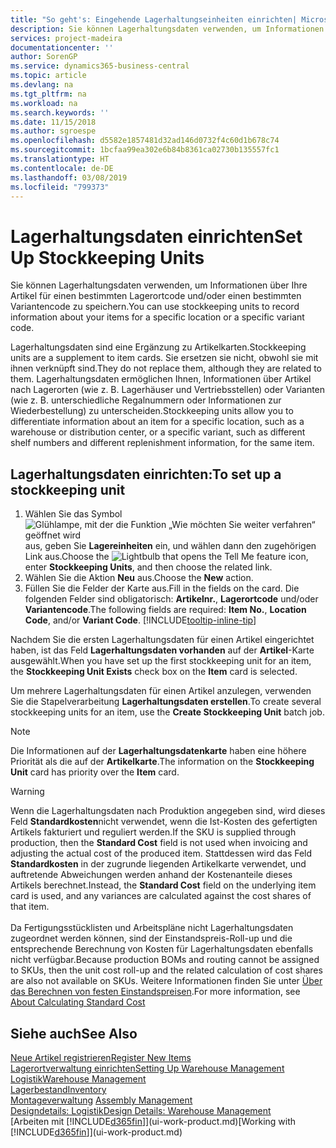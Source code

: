 ```yaml
---
title: "So geht's: Eingehende Lagerhaltungseinheiten einrichten| Microsoft Docs"
description: Sie können Lagerhaltungsdaten verwenden, um Informationen über Ihre Artikel für einen bestimmten Lagerortcode und/oder einen bestimmten Variantencode zu speichern.
services: project-madeira
documentationcenter: ''
author: SorenGP
ms.service: dynamics365-business-central
ms.topic: article
ms.devlang: na
ms.tgt_pltfrm: na
ms.workload: na
ms.search.keywords: ''
ms.date: 11/15/2018
ms.author: sgroespe
ms.openlocfilehash: d5582e1857481d32ad146d0732f4c60d1b678c74
ms.sourcegitcommit: 1bcfaa99ea302e6b84b8361ca02730b135557fc1
ms.translationtype: HT
ms.contentlocale: de-DE
ms.lasthandoff: 03/08/2019
ms.locfileid: "799373"
---
```

# <a name="set-up-stockkeeping-units"></a><span data-ttu-id="a70e6-103">Lagerhaltungsdaten einrichten</span><span class="sxs-lookup"><span data-stu-id="a70e6-103">Set Up Stockkeeping Units</span></span>
<span data-ttu-id="a70e6-104">Sie können Lagerhaltungsdaten verwenden, um Informationen über Ihre Artikel für einen bestimmten Lagerortcode und/oder einen bestimmten Variantencode zu speichern.</span><span class="sxs-lookup"><span data-stu-id="a70e6-104">You can use stockkeeping units to record information about your items for a specific location or a specific variant code.</span></span>  

 <span data-ttu-id="a70e6-105">Lagerhaltungsdaten sind eine Ergänzung zu Artikelkarten.</span><span class="sxs-lookup"><span data-stu-id="a70e6-105">Stockkeeping units are a supplement to item cards.</span></span> <span data-ttu-id="a70e6-106">Sie ersetzen sie nicht, obwohl sie mit ihnen verknüpft sind.</span><span class="sxs-lookup"><span data-stu-id="a70e6-106">They do not replace them, although they are related to them.</span></span> <span data-ttu-id="a70e6-107">Lagerhaltungsdaten ermöglichen Ihnen, Informationen über Artikel nach Lagerorten (wie z. B. Lagerhäuser und Vertriebsstellen) oder Varianten (wie z. B. unterschiedliche Regalnummern oder Informationen zur Wiederbestellung) zu unterscheiden.</span><span class="sxs-lookup"><span data-stu-id="a70e6-107">Stockkeeping units allow you to differentiate information about an item for a specific location, such as a warehouse or distribution center, or a specific variant, such as different shelf numbers and different replenishment information, for the same item.</span></span>  

## <a name="to-set-up-a-stockkeeping-unit"></a><span data-ttu-id="a70e6-108">Lagerhaltungsdaten einrichten:</span><span class="sxs-lookup"><span data-stu-id="a70e6-108">To set up a stockkeeping unit</span></span>  

1.  <span data-ttu-id="a70e6-109">Wählen Sie das Symbol ![Glühlampe, mit der die Funktion „Wie möchten Sie weiter verfahren“ geöffnet wird](media/ui-search/search_small.png "Wie möchten Sie weiter verfahren?") aus, geben Sie **Lagereinheiten** ein, und wählen dann den zugehörigen Link aus.</span><span class="sxs-lookup"><span data-stu-id="a70e6-109">Choose the ![Lightbulb that opens the Tell Me feature](media/ui-search/search_small.png "Tell me what you want to do") icon, enter **Stockkeeping Units**, and then choose the related link.</span></span>  
2.  <span data-ttu-id="a70e6-110">Wählen Sie die Aktion **Neu** aus.</span><span class="sxs-lookup"><span data-stu-id="a70e6-110">Choose the **New** action.</span></span>  
3.  <span data-ttu-id="a70e6-111">Füllen Sie die Felder der Karte aus.</span><span class="sxs-lookup"><span data-stu-id="a70e6-111">Fill in the fields on the card.</span></span> <span data-ttu-id="a70e6-112">Die folgenden Felder sind obligatorisch: **Artikelnr.**, **Lagerortcode** und/oder **Variantencode**.</span><span class="sxs-lookup"><span data-stu-id="a70e6-112">The following fields are required: **Item No.**, **Location Code**, and/or **Variant Code**.</span></span> [!INCLUDE[tooltip-inline-tip](includes/tooltip-inline-tip_md.md)]  

<span data-ttu-id="a70e6-113">Nachdem Sie die ersten Lagerhaltungsdaten für einen Artikel eingerichtet haben, ist das Feld **Lagerhaltungsdaten vorhanden** auf der **Artikel**-Karte ausgewählt.</span><span class="sxs-lookup"><span data-stu-id="a70e6-113">When you have set up the first stockkeeping unit for an item, the **Stockkeeping Unit Exists** check box on the **Item** card is selected.</span></span>  

<span data-ttu-id="a70e6-114">Um mehrere Lagerhaltungsdaten für einen Artikel anzulegen, verwenden Sie die Stapelverarbeitung **Lagerhaltungsdaten erstellen**.</span><span class="sxs-lookup"><span data-stu-id="a70e6-114">To create several stockkeeping units for an item, use the **Create Stockkeeping Unit** batch job.</span></span>  

> [!NOTE]  
>  <span data-ttu-id="a70e6-115">Die Informationen auf der **Lagerhaltungsdatenkarte** haben eine höhere Priorität als die auf der **Artikelkarte**.</span><span class="sxs-lookup"><span data-stu-id="a70e6-115">The information on the **Stockkeeping Unit** card has priority over the **Item** card.</span></span>

> [!Warning]
> <span data-ttu-id="a70e6-116">Wenn die Lagerhaltungsdaten nach Produktion angegeben sind, wird dieses Feld **Standardkosten**nicht verwendet, wenn die Ist-Kosten des gefertigten Artikels fakturiert und reguliert werden.</span><span class="sxs-lookup"><span data-stu-id="a70e6-116">If the SKU is supplied through production, then the **Standard Cost** field is not used when invoicing and adjusting the actual cost of the produced item.</span></span> <span data-ttu-id="a70e6-117">Stattdessen wird das Feld **Standardkosten** in der zugrunde liegenden Artikelkarte verwendet, und auftretende Abweichungen werden anhand der Kostenanteile dieses Artikels berechnet.</span><span class="sxs-lookup"><span data-stu-id="a70e6-117">Instead, the **Standard Cost** field on the underlying item card is used, and any variances are calculated against the cost shares of that item.</span></span><br /><br />
> <span data-ttu-id="a70e6-118">Da Fertigungsstücklisten und Arbeitspläne nicht Lagerhaltungsdaten zugeordnet werden können, sind der Einstandspreis-Roll-up und die entsprechende Berechnung von Kosten für Lagerhaltungsdaten ebenfalls nicht verfügbar.</span><span class="sxs-lookup"><span data-stu-id="a70e6-118">Because production BOMs and routing cannot be assigned to SKUs, then the unit cost roll-up and the related calculation of cost shares are also not available on SKUs.</span></span> <span data-ttu-id="a70e6-119">Weitere Informationen finden Sie unter [Über das Berechnen von festen Einstandspreisen](finance-about-calculating-standard-cost.md).</span><span class="sxs-lookup"><span data-stu-id="a70e6-119">For more information, see [About Calculating Standard Cost](finance-about-calculating-standard-cost.md)</span></span>

## <a name="see-also"></a><span data-ttu-id="a70e6-120">Siehe auch</span><span class="sxs-lookup"><span data-stu-id="a70e6-120">See Also</span></span>  
[<span data-ttu-id="a70e6-121">Neue Artikel registrieren</span><span class="sxs-lookup"><span data-stu-id="a70e6-121">Register New Items</span></span>](inventory-how-register-new-items.md)  
[<span data-ttu-id="a70e6-122">Lagerortverwaltung einrichten</span><span class="sxs-lookup"><span data-stu-id="a70e6-122">Setting Up Warehouse Management</span></span>](warehouse-setup-warehouse.md)  
[<span data-ttu-id="a70e6-123">Logistik</span><span class="sxs-lookup"><span data-stu-id="a70e6-123">Warehouse Management</span></span>](warehouse-manage-warehouse.md)  
[<span data-ttu-id="a70e6-124">Lagerbestand</span><span class="sxs-lookup"><span data-stu-id="a70e6-124">Inventory</span></span>](inventory-manage-inventory.md)  
<span data-ttu-id="a70e6-125">[Montageverwaltung](assembly-assemble-items.md)  </span><span class="sxs-lookup"><span data-stu-id="a70e6-125">[Assembly Management](assembly-assemble-items.md)  </span></span>  
[<span data-ttu-id="a70e6-126">Designdetails: Logistik</span><span class="sxs-lookup"><span data-stu-id="a70e6-126">Design Details: Warehouse Management</span></span>](design-details-warehouse-management.md)  
<span data-ttu-id="a70e6-127">[Arbeiten mit [!INCLUDE[d365fin](includes/d365fin_md.md)]](ui-work-product.md)</span><span class="sxs-lookup"><span data-stu-id="a70e6-127">[Working with [!INCLUDE[d365fin](includes/d365fin_md.md)]](ui-work-product.md)</span></span>  
